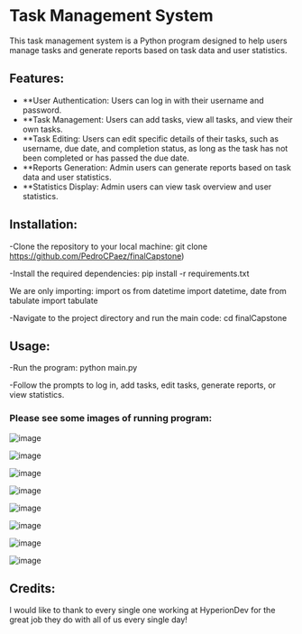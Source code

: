 # Task Management System

This task management system is a Python program designed to help users manage tasks and generate reports based on task data and user statistics.

## Features:

- **User Authentication: Users can log in with their username and password.
- **Task Management: Users can add tasks, view all tasks, and view their own tasks.
- **Task Editing: Users can edit specific details of their tasks, such as username, due date, and completion status,
  as long as the task has not been completed or has passed the due date.
- **Reports Generation: Admin users can generate reports based on task data and user statistics.
- **Statistics Display: Admin users can view task overview and user statistics.

## Installation: 
-Clone the repository to your local machine:
    git clone https://github.com/PedroCPaez/finalCapstone)
  
-Install the required dependencies:
    pip install -r requirements.txt
  
  We are only importing:
  import os
  from datetime import datetime, date
  from tabulate import tabulate

-Navigate to the project directory and run the main code:
    cd finalCapstone

## Usage: 
-Run the program: 
    python main.py

-Follow the prompts to log in, add tasks, edit tasks, generate reports, or view statistics.

### Please see some images of running program:

![image](https://github.com/PedroCPaez/finalCapstone/assets/156691976/c54ea0ab-556a-49ec-99d5-48142cabf59f)

![image](https://github.com/PedroCPaez/finalCapstone/assets/156691976/0397232e-d9a3-44c5-a4dd-7c5988a200a8)

![image](https://github.com/PedroCPaez/finalCapstone/assets/156691976/5089d4d8-7b23-4996-9aeb-cf30324dcc7b)

![image](https://github.com/PedroCPaez/finalCapstone/assets/156691976/5feef9c6-98e9-4a62-89ec-1fab125a9e4b)

![image](https://github.com/PedroCPaez/finalCapstone/assets/156691976/a248d77b-3b6e-4c3b-849a-0ec4079e13e5)

![image](https://github.com/PedroCPaez/finalCapstone/assets/156691976/60b2cbef-3a50-410b-986b-fbc4615cdcbc)

![image](https://github.com/PedroCPaez/finalCapstone/assets/156691976/f8521551-6dc5-4ebc-bfec-ed3053085c8a)

![image](https://github.com/PedroCPaez/finalCapstone/assets/156691976/38c3f6ec-c4b9-4752-b281-3a331ffdb791)


## Credits: 

I would like to thank to every single one working at HyperionDev for the great job they do with all of us every single day!
